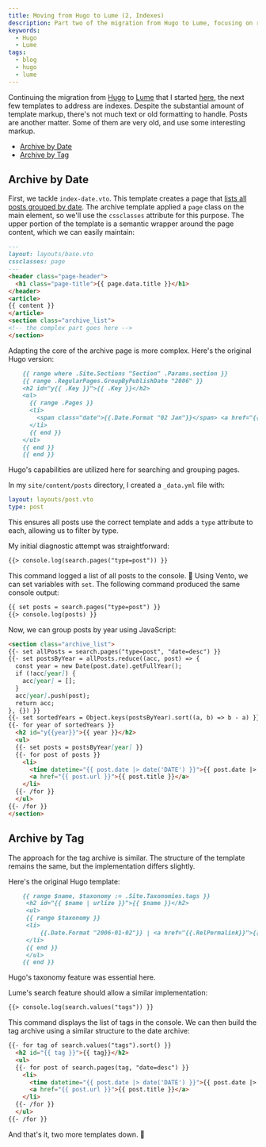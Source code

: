 ```yaml
---
title: Moving from Hugo to Lume (2, Indexes)
description: Part two of the migration from Hugo to Lume, focusing on rebuilding content indexes (by date and by tag).
keywords:
  - Hugo
  - Lume
tags:
  - blog
  - hugo
  - lume
---
```


Continuing the migration from [Hugo](https://gohugo.io/) to [Lume](https://lume.land/) that I started [here](./2024-01-04-moving-from-hugo-to-lume.md), the next few templates to address are indexes. Despite the substantial amount of template markup, there's not much text or old formatting to handle. Posts are another matter. Some of them are very old, and use some interesting markup.

- [Archive by Date](#archive-by-date)
- [Archive by Tag](#archive-by-tag)

<!--more-->

## Archive by Date

First, we tackle `index-date.vto`. This template creates a page that [lists all posts grouped by date](/archive/). The archive template applied a `page` class on the main element, so we'll use the `cssclasses` attribute for this purpose. The upper portion of the template is a semantic wrapper around the page content, which we can easily maintain:

```md
---
layout: layouts/base.vto
cssclasses: page
---
<header class="page-header">
  <h1 class="page-title">{{ page.data.title }}</h1>
</header>
<article>
{{ content }}
</article>
<section class="archive_list">
<!-- the complex part goes here -->
</section>
```

Adapting the core of the archive page is more complex. Here's the original Hugo version:

```md
    {{ range where .Site.Sections "Section" .Params.section }}
    {{ range .RegularPages.GroupByPublishDate "2006" }}
    <h2 id="y{{ .Key }}">{{ .Key }}</h2>
    <ul>
      {{ range .Pages }}
      <li>
        <span class="date">{{.Date.Format "02 Jan"}}</span> <a href="{{.RelPermalink}}">{{.Title}}</a>
      </li>
      {{ end }}
    </ul>
    {{ end }}
    {{ end }}
```

Hugo's capabilities are utilized here for searching and grouping pages.

In my `site/content/posts` directory, I created a `_data.yml` file with:

```yaml
layout: layouts/post.vto
type: post
```

This ensures all posts use the correct template and adds a `type` attribute to each, allowing us to filter by type.

My initial diagnostic attempt was straightforward:

```md
{{> console.log(search.pages("type=post")) }}
```

This command logged a list of all posts to the console. 🎉
Using Vento, we can set variables with `set`. The following command produced the same console output:

```md
{{ set posts = search.pages("type=post") }}
{{> console.log(posts) }}
```

Now, we can group posts by year using JavaScript:

```md
<section class="archive_list">
{{- set allPosts = search.pages("type=post", "date=desc") }}
{{- set postsByYear = allPosts.reduce((acc, post) => {
  const year = new Date(post.date).getFullYear();
  if (!acc[year]) {
    acc[year] = [];
  }
  acc[year].push(post);
  return acc;
}, {}) }}
{{- set sortedYears = Object.keys(postsByYear).sort((a, b) => b - a) }}
{{- for year of sortedYears }}
  <h2 id="y{{year}}">{{ year }}</h2>
  <ul>
  {{- set posts = postsByYear[year] }}
  {{- for post of posts }}
    <li>
      <time datetime="{{ post.date |> date('DATE') }}">{{ post.date |> date("dd MMM") }}</time>
      <a href="{{ post.url }}">{{ post.title }}</a>
    </li>
  {{- /for }}
  </ul>
{{- /for }}
</section>
```

## Archive by Tag

The approach for the tag archive is similar. The structure of the template remains the same, but the implementation differs slightly.

Here's the original Hugo template:

```md
    {{ range $name, $taxonomy := .Site.Taxonomies.tags }}
     <h2 id="{{ $name | urlize }}">{{ $name }}</h2>
     <ul>
     {{ range $taxonomy }}
     <li>
         {{.Date.Format "2006-01-02"}} | <a href="{{.RelPermalink}}">{{.Title}}</a>
     </li>
     {{ end }}
     </ul>
    {{ end }}
```

Hugo's taxonomy feature was essential here.

Lume's search feature should allow a similar implementation:

```md
{{> console.log(search.values("tags")) }}
```

This command displays the list of tags in the console. We can then build the tag archive using a similar structure to the date archive:

```md
{{- for tag of search.values("tags").sort() }}
  <h2 id="{{ tag }}">{{ tag}}</h2>
  <ul>
  {{- for post of search.pages(tag, "date=desc") }}
    <li>
      <time datetime="{{ post.date |> date('DATE') }}">{{ post.date |> date('DATE') }}</time>
      <a href="{{ post.url }}">{{ post.title }}</a>
    </li>
  {{- /for }}
  </ul>
{{- /for }}
```

And that's it, two more templates down. 🎉
